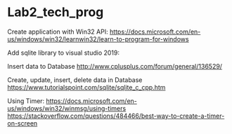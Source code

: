 # Lab2_tech_prog
Create application with Win32 API:
https://docs.microsoft.com/en-us/windows/win32/learnwin32/learn-to-program-for-windows

Add sqlite library to visual studio 2019:


Insert data to Database
http://www.cplusplus.com/forum/general/136529/

Create, update, insert, delete data in Database
https://www.tutorialspoint.com/sqlite/sqlite_c_cpp.htm

Using Timer:
https://docs.microsoft.com/en-us/windows/win32/winmsg/using-timers
https://stackoverflow.com/questions/484466/best-way-to-create-a-timer-on-screen

